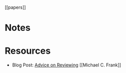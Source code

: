 [[papers]]


# Notes

# Resources
- Blog Post: [Advice on Reviewing](http://babieslearninglanguage.blogspot.com/2020/03/advice-on-reviewing-for-junior-folks.html) [[Michael C. Frank]]